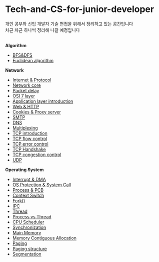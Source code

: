 # Tech-and-CS-for-junior-developer

개인 공부와 신입 개발자 기술 면접을 위해서 정리하고 있는 공간입니다<br>
차근 차근 하나씩 정리해 나갈 예정입니다<br><br>

**Algorithm**
- [BFS&DFS](https://github.com/justbydev/Tech-and-CS-for-junior-developer/blob/main/Algorithm/Algorithm1.md)
- [Euclidean algorithm](https://github.com/justbydev/Tech-and-CS-for-junior-developer/blob/main/Algorithm/Algorithm2.md)

**Network**
- [Internet & Protocol](https://github.com/justbydev/Tech-and-CS-for-junior-developer/blob/main/Network/Network1.md)
- [Network core](https://github.com/justbydev/Tech-and-CS-for-junior-developer/blob/main/Network/Network2.md)
- [Packet delay](https://github.com/justbydev/Tech-and-CS-for-junior-developer/blob/main/Network/Network3.md)
- [OSI 7 layer](https://github.com/justbydev/Tech-and-CS-for-junior-developer/blob/main/Network/Network4.md)
- [Application layer introduction](https://github.com/justbydev/Tech-and-CS-for-junior-developer/blob/main/Network/Network5.md)
- [Web & HTTP](https://github.com/justbydev/Tech-and-CS-for-junior-developer/blob/main/Network/Network6.md)
- [Cookies & Proxy server](https://github.com/justbydev/Tech-and-CS-for-junior-developer/blob/main/Network/Network7.md)
- [SMTP](https://github.com/justbydev/Tech-and-CS-for-junior-developer/blob/main/Network/Network8.md)
- [DNS](https://github.com/justbydev/Tech-and-CS-for-junior-developer/blob/main/Network/Network9.md)
- [Multiplexing](https://github.com/justbydev/Tech-and-CS-for-junior-developer/blob/main/Network/Network10.md)
- [TCP introduction](https://github.com/justbydev/Tech-and-CS-for-junior-developer/blob/main/Network/Network11.md)
- [TCP flow control](https://github.com/justbydev/Tech-and-CS-for-junior-developer/blob/main/Network/Network12.md)
- [TCP error control](https://github.com/justbydev/Tech-and-CS-for-junior-developer/blob/main/Network/Network13.md)
- [TCP Handshake](https://github.com/justbydev/Tech-and-CS-for-junior-developer/blob/main/Network/Network14.md)
- [TCP congestion control](https://github.com/justbydev/Tech-and-CS-for-junior-developer/blob/main/Network/Network15.md)
- [UDP](https://github.com/justbydev/Tech-and-CS-for-junior-developer/blob/main/Network/Network16.md)

**Operating System**
- [Interrupt & DMA](https://github.com/justbydev/Tech-and-CS-for-junior-developer/blob/main/Operating%20System/OS1.md)
- [OS Protection & System Call](https://github.com/justbydev/Tech-and-CS-for-junior-developer/blob/main/Operating%20System/OS2.md)
- [Process & PCB](https://github.com/justbydev/Tech-and-CS-for-junior-developer/blob/main/Operating%20System/OS3.md)
- [Context Switch](https://github.com/justbydev/Tech-and-CS-for-junior-developer/tree/main/Operating%20System/OS4.md)
- [Fork()](https://github.com/justbydev/Tech-and-CS-for-junior-developer/blob/main/Operating%20System/OS5.md)
- [IPC](https://github.com/justbydev/Tech-and-CS-for-junior-developer/blob/main/Operating%20System/OS6.md)
- [Thread](https://github.com/justbydev/Tech-and-CS-for-junior-developer/blob/main/Operating%20System/OS7.md)
- [Process vs Thread](https://github.com/justbydev/Tech-and-CS-for-junior-developer/blob/main/Operating%20System/OS8.md)
- [CPU Scheduler](https://github.com/justbydev/Tech-and-CS-for-junior-developer/blob/main/Operating%20System/OS9.md)
- [Synchronization](https://github.com/justbydev/Tech-and-CS-for-junior-developer/blob/main/Operating%20System/OS10.md)
- [Main Memory](https://github.com/justbydev/Tech-and-CS-for-junior-developer/blob/main/Operating%20System/OS11.md)
- [Memory Contiguous Allocation](https://github.com/justbydev/Tech-and-CS-for-junior-developer/blob/main/Operating%20System/OS12.md)
- [Paging](https://github.com/justbydev/Tech-and-CS-for-junior-developer/blob/main/Operating%20System/OS13.md)
- [Paging structure](https://github.com/justbydev/Tech-and-CS-for-junior-developer/blob/main/Operating%20System/OS14.md)
- [Segmentation](https://github.com/justbydev/Tech-and-CS-for-junior-developer/blob/main/Operating%20System/OS15.md)
